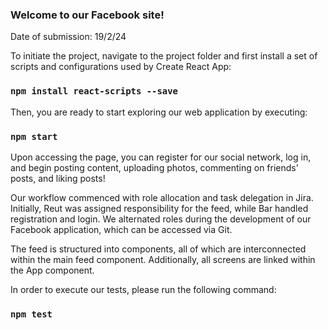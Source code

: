 ### Welcome to our Facebook site!
Date of submission: 19/2/24

To initiate the project, navigate to the project folder and first install a set of scripts and configurations used by Create React App:
### `npm install react-scripts --save`

Then, you are ready to start exploring our web application by executing:
### `npm start`

Upon accessing the page, you can register for our social network, log in, and begin posting content, uploading photos, commenting on friends' posts, and liking posts!

Our workflow commenced with role allocation and task delegation in Jira. Initially, Reut was assigned responsibility for the feed, while Bar handled registration and login. We alternated roles during the development of our Facebook application, which can be accessed via Git.

The feed is structured into components, all of which are interconnected within the main feed component. Additionally, all screens are linked within the App component.


In order to execute our tests, please run the following command:

### `npm test`
